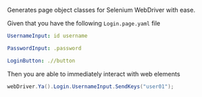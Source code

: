 Generates page object classes for Selenium WebDriver with ease.

Given that you have the following `Login.page.yaml` file

```yaml
UsernameInput: id username

PasswordInput: .password

LoginButton: .//button
```

Then you are able to immediately interact with web elements

```csharp
webDriver.Ya().Login.UsernameInput.SendKeys("user01");
```